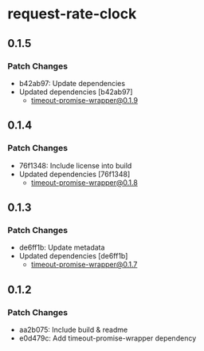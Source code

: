 # request-rate-clock

## 0.1.5

### Patch Changes

- b42ab97: Update dependencies
- Updated dependencies [b42ab97]
  - timeout-promise-wrapper@0.1.9

## 0.1.4

### Patch Changes

- 76f1348: Include license into build
- Updated dependencies [76f1348]
  - timeout-promise-wrapper@0.1.8

## 0.1.3

### Patch Changes

- de6ff1b: Update metadata
- Updated dependencies [de6ff1b]
  - timeout-promise-wrapper@0.1.7

## 0.1.2

### Patch Changes

- aa2b075: Include build & readme
- e0d479c: Add timeout-promise-wrapper dependency
